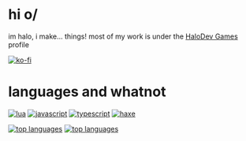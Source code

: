 # hi o/
im halo, i make... things!
most of my work is under the [HaloDev Games](https://github.com/HaloDevGames) profile

[![ko-fi](https://ko-fi.com/img/githubbutton_sm.svg)](https://ko-fi.com/ActuallyHalowo)

# languages and whatnot
[![lua](https://img.shields.io/badge/Lua-000000?logo=Lua&style=flat-square)](https://github.com/ActuallyHalowo)
[![javascript](https://img.shields.io/badge/JS-000000?logo=Javascript&style=flat-square)](https://github.com/ActuallyHalowo)
[![typescript](https://img.shields.io/badge/TS-000000?logo=Typescript&style=flat-square)](https://github.com/ActuallyHalowo)
[![haxe](https://img.shields.io/badge/HX-000000?logo=Haxe&style=flat-square)](https://github.com/ActuallyHalowo)

[![top languages](https://github-language-stats-livid.vercel.app/api/top-langs/?username=ActuallyHalowo&count_private=true&show_icons=true&layout=donut&exclude_repo=stats,testing)](https://github.com/anuraghazra/github-readme-stats)
[![top languages](https://github-language-stats-livid.vercel.app/api/top-langs/?username=HaloDevGames&count_private=true&show_icons=true&layout=donut&exclude_repo=stats,testing)](https://github.com/anuraghazra/github-readme-stats)
